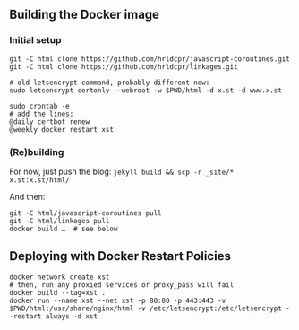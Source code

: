 
## Building the Docker image

### Initial setup

    git -C html clone https://github.com/hrldcpr/javascript-coroutines.git
    git -C html clone https://github.com/hrldcpr/linkages.git
    
    # old letsencrypt command, probably different now:
    sudo letsencrypt certonly --webroot -w $PWD/html -d x.st -d www.x.st
    
    sudo crontab -e
    # add the lines:
    @daily certbot renew
    @weekly docker restart xst

### (Re)building

For now, just push the blog: `jekyll build && scp -r _site/* x.st:x.st/html/`

And then:

    git -C html/javascript-coroutines pull
    git -C html/linkages pull
    docker build …  # see below


## Deploying with Docker Restart Policies

    docker network create xst
    # then, run any proxied services or proxy_pass will fail
    docker build --tag=xst .
    docker run --name xst --net xst -p 80:80 -p 443:443 -v $PWD/html:/usr/share/nginx/html -v /etc/letsencrypt:/etc/letsencrypt --restart always -d xst
